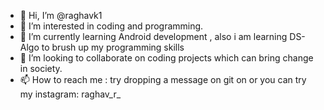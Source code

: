 - 👋 Hi, I’m @raghavk1
- 👀 I’m interested in coding and programming.
- 🌱 I’m currently learning Android development , also i am learning DS- Algo to brush up my programming skills
- 💞️ I’m looking to collaborate on coding projects which can bring change in society.
- 📫 How to reach me : try dropping a message on git on or you can try my instagram: raghav_r_

<!---
raghavk1/raghavk1 is a ✨ special ✨ repository because its `README.md` (this file) appears on your GitHub profile.
You can click the Preview link to take a look at your changes.
--->
